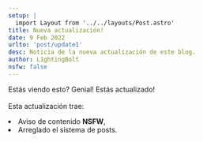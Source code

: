 ```yaml
---
setup: |
  import Layout from '../../layouts/Post.astro'
title: Nueva actualización!
date: 9 Feb 2022
urlto: 'post/update1'
desc: Noticia de la nueva actualización de este blog.
author: L1ghtingBolt
nsfw: false
---
```


Estás viendo esto? Genial! Estás actualizado!  
<br/>
Esta actualización trae:
<li>
Aviso de contenido <b>NSFW</b>,
</li>
<li>
Arreglado el sistema de posts.
</li>

